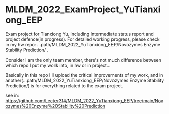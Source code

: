 # MLDM_2022_ExamProject_YuTianxiong_EEP


Exam project for Tianxiong Yu, including Intermediate status report and project defence(in progress). For detailed working progress, please check in my hw repo:
...path/MLDM_2022_YuTianxiong_EEP/Novozymes Enzyme Stability Prediction/ . 

Consider I am the only team member, there's not much difference between which repo I put my work into, in hw or in project...

Basically in this repo I'll upload the critical improvements of my work, and in another(...path/MLDM_2022_YuTianxiong_EEP/Novozymes Enzyme Stability Prediction/) is for everything related to the exam project.

see in: https://github.com/Lecter314/MLDM_2022_YuTianxiong_EEP/tree/main/Novozymes%20Enzyme%20Stability%20Prediction

